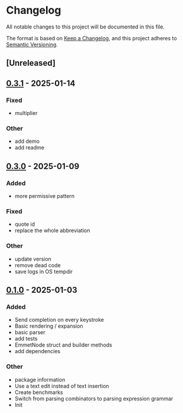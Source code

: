# Changelog

All notable changes to this project will be documented in this file.

The format is based on [Keep a Changelog](https://keepachangelog.com/en/1.0.0/),
and this project adheres to [Semantic Versioning](https://semver.org/spec/v2.0.0.html).

## [Unreleased]

## [0.3.1](https://github.com/lrangell/phlex-emmet-lsp/compare/v0.3.0...v0.3.1) - 2025-01-14

### Fixed

- multiplier

### Other

- add demo
- add readme

## [0.3.0](https://github.com/lrangell/phlex-emmet-lsp/compare/v0.2.0...v0.3.0) - 2025-01-09

### Added

- more permissive pattern

### Fixed

- quote id
- replace the whole abbreviation

### Other

- update version
- remove dead code
- save logs in OS tempdir

## [0.1.0](https://github.com/lrangell/phlex-emmet-lsp/releases/tag/v0.1.0) - 2025-01-03

### Added

- Send completion on every keystroke
- Basic rendering / expansion
- basic parser
- add tests
- EmmetNode struct and builder methods
- add dependencies

### Other

- package information
- Use a text edit instead of text insertion
- Create benchmarks
- Switch from parsing combinators to parsing expression grammar
- Init
